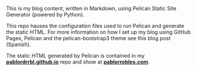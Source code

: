 This is my blog content, written in Markdown, using Pelican Static Site Generator (powered by Python).

This repo hauses the configuration files used to run Pelican and generate the static HTML. For more information on how I set up my blog using GitHub Pages, Pelican and the pelican-bootstrap3 theme see this blog post (Spanish).

The static HTML generated by Pelican is contained in my [**pablordrrbl.github.io**](https://github.com/PabloRdrRbl/pablordrrbl.github.io) repo and show at [**pablorrobles.com**](pablorrobles.com).
